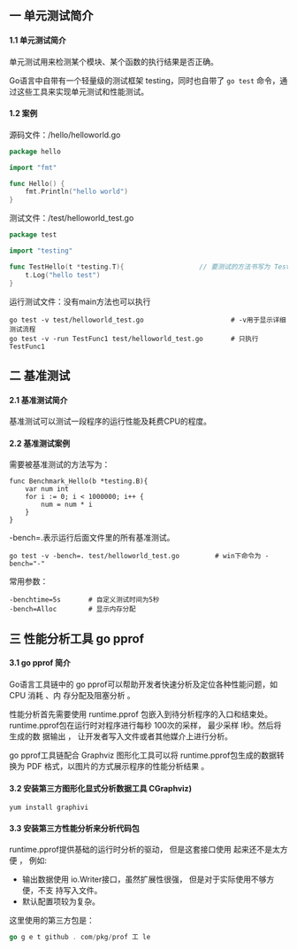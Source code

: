 ## 一 单元测试简介

#### 1.1 单元测试简介

单元测试用来检测某个模块、某个函数的执行结果是否正确。 

Go语言中自带有一个轻量级的测试框架 testing，同时也自带了 `go test` 命令，通过这些工具来实现单元测试和性能测试。

#### 1.2 案例

源码文件：/hello/helloworld.go
```go
package hello

import "fmt"

func Hello() {
	fmt.Println("hello world")
}
```

测试文件：/test/helloworld_test.go
```go
package test

import "testing"

func TestHello(t *testing.T){					// 要测试的方法书写为 TestHello
	t.Log("hello test")
}
```

运行测试文件：没有main方法也可以执行
```
go test -v test/helloworld_test.go 						# -v用于显示详细测试流程
go test -v -run TestFunc1 test/helloworld_test.go 		# 只执行TestFunc1
```

## 二 基准测试

#### 2.1 基准测试简介

基准测试可以测试一段程序的运行性能及耗费CPU的程度。  

#### 2.2 基准测试案例

需要被基准测试的方法写为：
```
func Benchmark_Hello(b *testing.B){
	var num int
	for i := 0; i < 1000000; i++ {
		num = num * i
	}
}
```

-bench=.表示运行后面文件里的所有基准测试。
```
go test -v -bench=. test/helloworld_test.go 		# win下命令为 -bench="-"
```

常用参数：
```
-benchtime=5s		# 自定义测试时间为5秒
-bench=Alloc		# 显示内存分配
```

## 三 性能分析工具 go pprof

#### 3.1 go pprof 简介

Go语言工具链中的 go pprof可以帮助开发者快速分析及定位各种性能问题，如 CPU 消耗 、内 存分配及阻塞分析 。  

性能分析首先需要使用 runtime.pprof 包嵌入到待分析程序的入口和结束处。 runtime.pprof包在运行时对程序进行每秒 100次的采样， 最少采样 l秒。然后将生成的数 据输出 ， 让开发者写入文件或者其他媒介上进行分析。  

go pprof工具链配合 Graphviz 图形化工具可以将 runtime.pprof包生成的数据转换为 PDF 格式，以图片的方式展示程序的性能分析结果 。  

#### 3.2 安装第三方图形化显式分析数据工具 CGraphviz)

```
yum install graphivi
```

#### 3.3 安装第三方性能分析来分析代码包

runtime.pprof提供基础的运行时分析的驱动， 但是这套接口使用 起来还不是太方便 ， 例如:
- 输出数据使用 io.Writer接口，虽然扩展性很强， 但是对于实际使用不够方便，不支 持写入文件。
- 默认配置项较为复杂。

这里使用的第三方包是：
```go
go g e t github . com/pkg/prof 工 le
```
